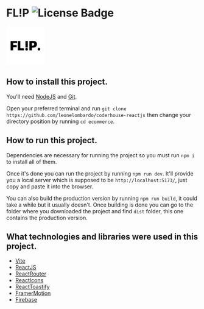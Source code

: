 # FL!P ![License Badge](https://badgen.net/badge/License/MIT/purple)

<img src="/public/logo/logo-02.png" width="100px" height="auto" />

## How to install this project.

You'll need [NodeJS](https://nodejs.org/) and [Git](https://git-scm.com/).

Open your preferred terminal and run `git clone https://github.com/leonelombardo/coderhouse-reactjs` then change your directory position by running `cd ecommerce`.

## How to run this project.

Dependencies are necessary for running the project so you must run `npm i` to install all of them.

Once it's done you can run the project by running `npm run dev`. It'll provide you a local server which is supposed to be `http://localhost:5173/`, just copy and paste it into the browser.

You can also build the production version by running `npm run build`, it could take a while but it usually doesn't. Once building is done you can go to the folder where you downloaded the project and find `dist` folder, this one contains the production version.

## What technologies and libraries were used in this project.

- [Vite](https://vitejs.dev/)
- [ReactJS](https://beta.es.reactjs.org/)
- [ReactRouter](https://reactrouter.com/)
- [ReactIcons](https://react-icons.github.io/react-icons)
- [ReactToastify](https://www.npmjs.com/package/react-toastify)
- [FramerMotion](https://www.framer.com/docs/introduction/)
- [Firebase](https://firebase.google.com/)